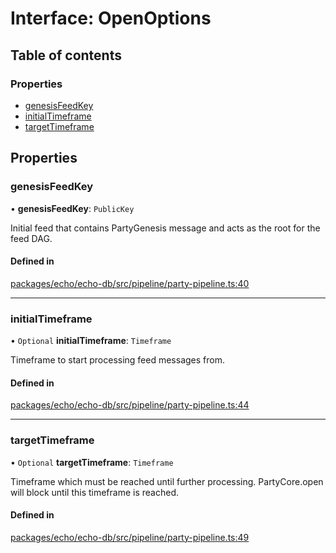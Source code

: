 # Interface: OpenOptions

## Table of contents

### Properties

- [genesisFeedKey](OpenOptions.md#genesisfeedkey)
- [initialTimeframe](OpenOptions.md#initialtimeframe)
- [targetTimeframe](OpenOptions.md#targettimeframe)

## Properties

### genesisFeedKey

• **genesisFeedKey**: `PublicKey`

Initial feed that contains PartyGenesis message and acts as the root for the feed DAG.

#### Defined in

[packages/echo/echo-db/src/pipeline/party-pipeline.ts:40](https://github.com/dxos/dxos/blob/6b1348fed/packages/echo/echo-db/src/pipeline/party-pipeline.ts#L40)

___

### initialTimeframe

• `Optional` **initialTimeframe**: `Timeframe`

Timeframe to start processing feed messages from.

#### Defined in

[packages/echo/echo-db/src/pipeline/party-pipeline.ts:44](https://github.com/dxos/dxos/blob/6b1348fed/packages/echo/echo-db/src/pipeline/party-pipeline.ts#L44)

___

### targetTimeframe

• `Optional` **targetTimeframe**: `Timeframe`

Timeframe which must be reached until further processing.
PartyCore.open will block until this timeframe is reached.

#### Defined in

[packages/echo/echo-db/src/pipeline/party-pipeline.ts:49](https://github.com/dxos/dxos/blob/6b1348fed/packages/echo/echo-db/src/pipeline/party-pipeline.ts#L49)
